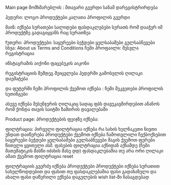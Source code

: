Main page
მომხმარებლის :
მთავარი გვერდი სანამ დარეგისტრირდება

ჰედერი:
 ლოგო
 პროდუქტები
 კალათა
 პროფილის გვერდი

მაინ:
 იქნება სურათები სალიდები 
 ფასდაკლებები
 სურათს რომ დააჭერ იმ პროდუქტზე გადაგიყვანს რაც სურათზეა

fუთერი:
 პროდუქტები:
  საყურეები
  ბეჭდები
  ყელსაბამები
  გულსაბნევები
 სხვა:
  About us
  Terms and Conditions
 ჩემი პროფაილი:
  შესვლა
  რეგისტრაცია

 ინსტაგრამის აიქონი
 ფაცებუკის აიკონი

რეგისტრაციის შემდეგ შეიცვლება ჰედერში გამოსვლის ღილაკი დაემატება

და ფუტერში ჩემი პროფილის ქვემოთ იქნება :
ჩემი შეკვეთები
პროფილის სეთინგები

ასევე იქნება მესენჯერის ღილაკიც სადაც ფბს დავუკავშირდებით ანანოს რომ ქონდა თავის საიტში ზამთრის დავალებაში


Product page:
პროდუქტების ფეიჯზე იქნება:

ფილტრაცია:
 პირველი ფილტრაცია იქნება რა სახის ხელნაკეთი ნივთი უნდათ
 დაიწერება პროდუქტები
 ქვემოთ იქნება ჩამოთვლილი
 ჩექბოქსებით
 საყურეები
 ბეჭდები
 ყელსაბამები
 გულსაბნევები
მაგის ქვემოთ ფერები 
 წითელი ყვითელი ასშ.
ფასების ფილტრაცია 
 აქნიდან აქნამდე (ჩემი მათემატიკის მასწი იძახის მასე დდ)
 ფასდაკლებაშია თუ არა
ორი ღილაკი ამათ ქვემოთ
ფილტრაცია 
reset

ფილტრაციის გვერძე იქნება პროდუქტები
 პროდუქტები იქნება სურათით სახელწოდდებით და ფასით თუ ფასდაკლებაშია ფასი გადახაზული და ახალი ფასი  დაწერილი ექნება დაგულების wish list-ში ჩასაგდებად
